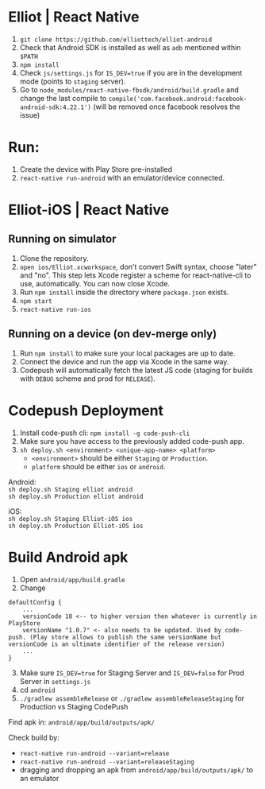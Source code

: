 # Elliot | React Native
1. `git clone https://github.com/elliottech/elliot-android` <br/>
2. Check that Android SDK is installed as well as `adb` mentioned within `$PATH` <br/>
3. `npm install` <br/>
4. Check `js/settings.js` for `IS_DEV=true` if you are in the development mode (points to `staging` server).<br/>
5. Go to `node_modules/react-native-fbsdk/android/build.gradle` and change the last compile to `compile('com.facebook.android:facebook-android-sdk:4.22.1')` (will be removed once facebook resolves the issue) <br/>

# Run: <br/>
1. Create the device with Play Store pre-installed
2. `react-native run-android` with an emulator/device connected. <br/>

# Elliot-iOS | React Native

## Running on simulator
1. Clone the repository.
2. `open ios/Elliot.xcworkspace`, don't convert Swift syntax, choose "later" and "no". This step lets Xcode register a scheme for react-native-cli to use, automatically. You can now close Xcode.
3. Run `npm install` inside the directory where `package.json` exists.
4. `npm start`
5. `react-native run-ios`

## Running on a device (on dev-merge only)
1. Run `npm install` to make sure your local packages are up to date.
2. Connect the device and run the app via Xcode in the same way.
3. Codepush will automatically fetch the latest JS code (staging for builds with `DEBUG` scheme and prod for `RELEASE`).

# Codepush Deployment
1. Install code-push cli: `npm install -g code-push-cli`
2. Make sure you have access to the previously added code-push app.
3. `sh deploy.sh <environment> <unique-app-name> <platform>`
    - `<environment>` should be either `Staging` or `Production`.
    - `platform` should be either `ios` or `android`.
 
Android:<br/>
`sh deploy.sh Staging elliot android`<br/>
`sh deploy.sh Production elliot android`<br/>

iOS:<br/>
`sh deploy.sh Staging Elliot-iOS ios`<br/>
`sh deploy.sh Production Elliot-iOS ios`<br/>

# Build Android apk

1. Open `android/app/build.gradle`
2. Change 
```
defaultConfig {
    ...
    versionCode 18 <-- to higher version then whatever is currently in PlayStore
    versionName "1.0.7" <- also needs to be updated. Used by code-push. (Play store allows to publish the same versionName but versionCode is an ultimate identifier of the release version)
    ...
}
```

3. Make sure `IS_DEV=true` for Staging Server and `IS_DEV=false` for Prod Server in `settings.js`
4. cd `android`
5. `./gradlew assembleRelease` or `./gradlew assembleReleaseStaging` for Production vs Staging CodePush

Find apk in: `android/app/build/outputs/apk/`

Check build by:
 - `react-native run-android --variant=release` 
 - `react-native run-android --variant=releaseStaging`
 - dragging and dropping an apk from `android/app/build/outputs/apk/` to an emulator
 
 



